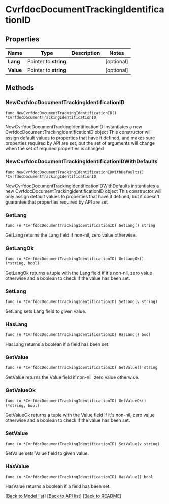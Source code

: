 # CvrfdocDocumentTrackingIdentificationID

## Properties

Name | Type | Description | Notes
------------ | ------------- | ------------- | -------------
**Lang** | Pointer to **string** |  | [optional] 
**Value** | Pointer to **string** |  | [optional] 

## Methods

### NewCvrfdocDocumentTrackingIdentificationID

`func NewCvrfdocDocumentTrackingIdentificationID() *CvrfdocDocumentTrackingIdentificationID`

NewCvrfdocDocumentTrackingIdentificationID instantiates a new CvrfdocDocumentTrackingIdentificationID object
This constructor will assign default values to properties that have it defined,
and makes sure properties required by API are set, but the set of arguments
will change when the set of required properties is changed

### NewCvrfdocDocumentTrackingIdentificationIDWithDefaults

`func NewCvrfdocDocumentTrackingIdentificationIDWithDefaults() *CvrfdocDocumentTrackingIdentificationID`

NewCvrfdocDocumentTrackingIdentificationIDWithDefaults instantiates a new CvrfdocDocumentTrackingIdentificationID object
This constructor will only assign default values to properties that have it defined,
but it doesn't guarantee that properties required by API are set

### GetLang

`func (o *CvrfdocDocumentTrackingIdentificationID) GetLang() string`

GetLang returns the Lang field if non-nil, zero value otherwise.

### GetLangOk

`func (o *CvrfdocDocumentTrackingIdentificationID) GetLangOk() (*string, bool)`

GetLangOk returns a tuple with the Lang field if it's non-nil, zero value otherwise
and a boolean to check if the value has been set.

### SetLang

`func (o *CvrfdocDocumentTrackingIdentificationID) SetLang(v string)`

SetLang sets Lang field to given value.

### HasLang

`func (o *CvrfdocDocumentTrackingIdentificationID) HasLang() bool`

HasLang returns a boolean if a field has been set.

### GetValue

`func (o *CvrfdocDocumentTrackingIdentificationID) GetValue() string`

GetValue returns the Value field if non-nil, zero value otherwise.

### GetValueOk

`func (o *CvrfdocDocumentTrackingIdentificationID) GetValueOk() (*string, bool)`

GetValueOk returns a tuple with the Value field if it's non-nil, zero value otherwise
and a boolean to check if the value has been set.

### SetValue

`func (o *CvrfdocDocumentTrackingIdentificationID) SetValue(v string)`

SetValue sets Value field to given value.

### HasValue

`func (o *CvrfdocDocumentTrackingIdentificationID) HasValue() bool`

HasValue returns a boolean if a field has been set.


[[Back to Model list]](../README.md#documentation-for-models) [[Back to API list]](../README.md#documentation-for-api-endpoints) [[Back to README]](../README.md)


